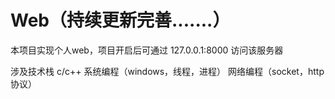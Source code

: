 # Web（持续更新完善.......）

本项目实现个人web，项目开启后可通过 127.0.0.1:8000 访问该服务器

涉及技术栈 c/c++ 系统编程（windows，线程，进程） 网络编程（socket，http协议）

